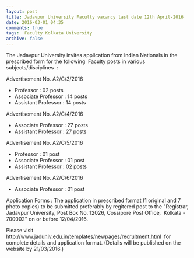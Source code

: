 ```yaml
---
layout: post
title: Jadavpur University Faculty vacancy last date 12th April-2016   
date: 2016-03-01 04:35
comments: true
tags:  Faculty Kolkata University 
archive: false
---
```

The Jadavpur University invites application from Indian Nationals in the prescribed form for the following  Faculty posts in various subjects/disciplines  :

Advertisement No. A2/C/3/2016 

- Professor : 02 posts
- Associate Professor : 14 posts
- Assistant Professor : 14 posts

Advertisement No. A2/C/4/2016

- Associate Professor : 27 posts
- Assistant Professor : 27 posts

Advertisement No. A2/C/5/2016

- Professor : 01 post
- Associate Professor : 01 post
- Assistant Professor : 02 posts

Advertisement No. A2/C/6/2016

- Associate Professor : 01 post 



Application Forms : The application in prescribed format (1 original and 7 photo copies) to be submitted preferably by regitered post to the "Registrar, Jadavpur University, Post Box No. 12026, Cossipore Post Office,  Kolkata - 700002" on or before 12/04/2016. 


Please visit <http://www.jaduniv.edu.in/templates/newpages/recruitment.html>  for complete details and application format. (Details will be published on the website by 21/03/2016.)



